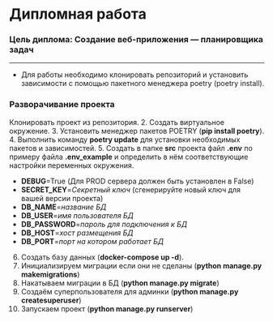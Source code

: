 # Дипломная работа
### Цель диплома: Создание веб-приложения — планировщика задач

____
- Для работы необходимо клонировать репозиторий и установить зависимости с помощью пакетного менеджера poetry (poetry
install).

### Разворачивание проекта
Клонировать проект из репозитория.
2. Создать виртуальное окружение.
3. Установить менеджер пакетов POETRY  (**pip install poetry**).
4. Выполнить команду **poetry update** для установки необходимых пакетов и зависимостей.
5. Создать в папке **src** проекта файл **.env** по примеру файла **.env_example** и определить в нём
соответствующие настройки переменных окружения.


   - **DEBUG**=True (Для PROD сервера должен быть установлен в False)
   - **SECRET_KEY**=*Секретный ключ* (сгенерируйте новый ключ для вашей версии проекта)
   - **DB_NAME**=*название БД*
   - **DB_USER**=*имя пользователя БД*
   - **DB_PASSWORD**=*пароль для подключения к БД*
   - **DB_HOST**=*хост размещения БД*
   - **DB_PORT**=*порт на котором работает БД*


6. Создать базу данных (**docker-compose up -d**).
7. Инициализируем миграции если они не сделаны (**python manage.py makemigrations**)
8. Накатываем миграции в БД (**python manage.py migrate**)
9. Создаём суперпользователя для админки (**python manage.py createsuperuser**)
10. Запускаем проект (**python manage.py runserver**)
